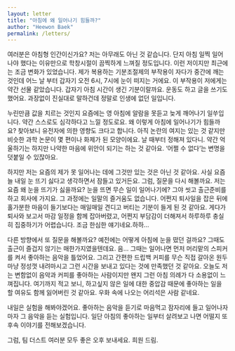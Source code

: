 ```yaml
---
layout: letter
title: "아침에 왜 일어나기 힘들까?"
author: "Heewon Baek"
permalink: /letters/
---
```


여러분은 아침형 인간이신가요? 저는 아무래도 아닌 것 같습니다. 단지 아침 일찍 일어나야 했다는 이유만으로 학창시절이 끔찍하게 느껴질 정도입니다. 이런 저이지만 최근에는 조금 변화가 있었습니다. 제가 복용하는 기분조절제의 부작용이 자다가 중간에 깨는 것인데 어느 날 부터 갑자기 오전 6시, 7시에 눈이 떠지는 거에요. 이 부작용이 저에게는 약간 선물 같았습니다. 갑자기 아침 시간이 생긴 기분이랄까요. 운동도 하고 글을 쓰기도 했어요. 과장없이 진실대로 말하건데 정말로 인생에 없던 일입니다.

누린만큼 값을 치르는 것인지 요즘에는 영 아침에 알람을 못듣고 늦게 깨어나기 일쑤입니다. 약간 스스로도 심각하다고 느낄 정도로요. 왜 이렇게 아침에 일어나기가 힘들까요? 찾아보니 유전자에 의한 영향도 크다고 합니다. 아직 논란의 여지는 있는 것 같지만 비슷한 과학 논문이 몇 편이나 화제가 된 모양이에요. 날 때부터 정해져 있다니. 약간 억울하기는 하지만 나약한 마음에 위안이 되기는 하는 것 같아요. ‘어쩔 수 없다’는 변명을 덧붙일 수 있잖아요.

하지만 저는 요즘의 제가 못 일어나는 데에 그것만 있는 것은 아닌 것 같아요. 사실 요즘 늘 내일 눈 뜨기 싫다고 생각하면서 잠들고 있거든요. 그럼, 질문을 다시 해볼까요. 저는 요즘 왜 눈을 뜨기가 싫을까요? 눈을 뜨면 무슨 일이 일어나기에? 그야 씻고 출근준비를 하고 회사에 가지요. 그 과정에는 일말의 즐거움도 없습니다. 어쩐지 퇴사일을 잡은 뒤에 홀가분한 마음이 들기보다는 매일매일 견디고 버티는 기분이 들게 된 것 같아요. 게다가 퇴사와 보고서 마감 일정을 함께 잡아버렸고, 어쩐지 부담감이 더해져서 하루하루 충실히 집중하기가 어렵습니다. 조금 한심한 얘기네요.하하...

다른 방향에서 또 질문을 해볼까요? 예전에는 어떻게 아침에 눈을 떴던 걸까요? 그때도 출근이 즐겁지 않기는 매한가지였을텐데요. 음... 그때는 일어나면 먼저 머리맡의 스피커를 켜서 좋아하는 음악을 틀었어요. 그리고 간편한 드립백 커피를 무슨 직접 갈아온 원두마냥 정성껏 내려마시고 그런 시간을 보내고 있다는 것에 만족했던 것 같아요. 오늘도 저는 변함없이 음악과 커피를 좋아하는 사람이지만 왠지 그런 아침 의례가 다 소용없이 느껴집니다. 여기까지 적고 보니, 하고싶지 않은 일에 대한 중압감 때문에 좋아하는 일을 할 여유도 함께 잃어버린 것 같아요. 우화 속에 나오는 어리석은 사람 같네요.

내일은 실험을 해봐야겠어요. 좋아하는 음악을 듣기로 마음먹고 잠자리에 들고 일어나자 마자 그 음악을 듣는 실험입니다. 일단 아침의 좋아하는 일부터 살려보고 나면 어떨지 또 후속 이야기를 전해보겠습니다.

그럼, 팀 더스트 여러분 모두 좋은 오후 보내세요.
희원 드림.